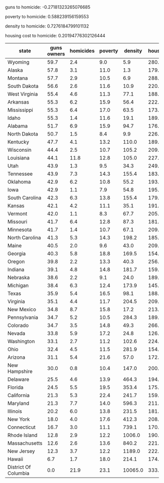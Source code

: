 guns to homicide: -0.27181323265076685

poverty to homicide: 0.588239156159553

density to homicide: 0.7276184799101132

housing cost to homicide: 0.20194776302126444

| state               | guns owners| homicides| poverty| density| housing
| --------------------| -----------| ---------| -------| -------| -------
| Wyoming             | 59.7       | 2.4      | 9.0    | 5.9    | 280.1  
| Alaska              | 57.8       | 3.1      | 11.0   | 1.3    | 179.9  
| Montana             | 57.7       | 2.9      | 10.5   | 6.9    | 288.5  
| South Dakota        | 56.6       | 2.6      | 11.6   | 10.9   | 220.9  
| West Virginia       | 55.4       | 4.6      | 11.3   | 77.1   | 188.0  
| Arkansas            | 55.3       | 6.2      | 15.9   | 56.4   | 222.9  
| Mississippi         | 55.3       | 6.4      | 17.0   | 63.5   | 173.7  
| Idaho               | 55.3       | 1.4      | 11.6   | 19.1   | 189.6  
| Alabama             | 51.7       | 6.9      | 15.9   | 94.7   | 176.9  
| North Dakota        | 50.7       | 1.5      | 8.4    | 9.9    | 226.5  
| Kentucky            | 47.7       | 4.1      | 13.2   | 110.0  | 189.1  
| Wisconsin           | 44.4       | 2.5      | 10.7   | 105.2  | 209.4  
| Louisiana           | 44.1       | 11.8     | 12.8   | 105.0  | 227.4  
| Utah                | 43.9       | 1.3      | 9.5    | 34.3   | 249.1  
| Tennessee           | 43.9       | 7.3      | 14.3   | 155.4  | 183.9  
| Oklahoma            | 42.9       | 6.2      | 10.8   | 55.2   | 193.2  
| Iowa                | 42.9       | 1.1      | 7.9    | 54.8   | 195.1  
| South Carolina      | 42.3       | 6.3      | 13.8   | 155.4  | 179.8  
| Kansas              | 42.1       | 4.2      | 11.1   | 35.1   | 191.8  
| Vermont             | 42.0       | 1.1      | 8.3    | 67.7   | 205.5  
| Missouri            | 41.7       | 6.4      | 12.8   | 87.3   | 181.8  
| Minnesota           | 41.7       | 1.4      | 10.7   | 67.1   | 209.7  
| North Carolina      | 41.3       | 5.3      | 14.3   | 198.2  | 185.8  
| Maine               | 40.5       | 2.0      | 9.6    | 43.0   | 209.8  
| Georgia             | 40.3       | 5.8      | 18.8   | 169.5  | 154.8  
| Oregon              | 39.8       | 2.2      | 13.3   | 40.3   | 256.1  
| Indiana             | 39.1       | 4.8      | 14.8   | 181.7  | 159.2  
| Nebraska            | 38.6       | 2.2      | 9.1    | 24.0   | 189.6  
| Michigan            | 38.4       | 6.3      | 12.4   | 173.9  | 145.3  
| Texas               | 35.9       | 5.4      | 16.5   | 98.1   | 188.0  
| Virginia            | 35.1       | 4.4      | 11.7   | 204.5  | 209.6  
| New Mexico          | 34.8       | 8.7      | 15.8   | 17.2   | 213.1  
| Pennsylvania        | 34.7       | 5.2      | 10.5   | 284.3  | 189.2  
| Colorado            | 34.7       | 3.5      | 14.8   | 49.3   | 266.3  
| Nevada              | 33.8       | 5.9      | 17.2   | 24.8   | 126.1  
| Washington          | 33.1       | 2.7      | 11.2   | 102.6  | 224.7  
| Ohio                | 32.4       | 4.5      | 11.5   | 281.9  | 154.1  
| Arizona             | 31.1       | 5.4      | 21.6   | 57.0   | 172.6  
| New Hampshire       | 30.0       | 0.8      | 10.4   | 147.0  | 200.4  
| Delaware            | 25.5       | 4.6      | 13.9   | 464.3  | 194.0  
| Florida             | 24.5       | 5.5      | 19.5   | 353.4  | 175.7  
| California          | 21.3       | 5.3      | 22.4   | 241.7  | 159.2  
| Maryland            | 21.3       | 7.7      | 14.0   | 596.3  | 211.2  
| Illinois            | 20.2       | 6.0      | 13.8   | 231.5  | 181.5  
| New York            | 18.0       | 4.0      | 17.6   | 412.3  | 208.8  
| Connecticut         | 16.7       | 3.0      | 11.1   | 739.1  | 170.2  
| Rhode Island        | 12.8       | 2.9      | 12.2   | 1006.0 | 190.4  
| Massachusetts       | 12.6       | 2.6      | 13.6   | 840.2  | 221.1  
| New Jersey          | 12.3       | 3.7      | 12.2   | 1189.0 | 222.7  
| Hawaii              | 6.7        | 1.7      | 18.0   | 214.1  | 174.7  
| District Of Columbia| 0.0        | 21.9     | 23.1   | 10065.0| 333.7  

